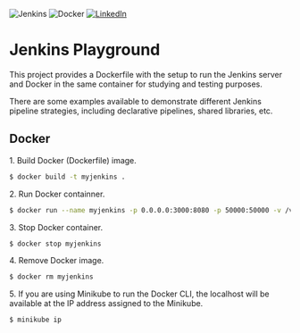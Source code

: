 ![Jenkins](https://img.shields.io/badge/jenkins-%23D24939.svg?style=for-the-badge&logo=jenkins&logoColor=white)
![Docker](https://img.shields.io/badge/docker-%230db7ed.svg?style=for-the-badge&logo=docker&logoColor=white)
<a href="https://linkedin.com/in/leonardo-duprates">
    <img alt="LinkedIn" src="https://img.shields.io/badge/linkedin-%230077B5.svg?&style=for-the-badge&logo=linkedin&logoColor=white"/>
</a>

# Jenkins Playground

This project provides a Dockerfile with the setup to run the Jenkins server and Docker in the same container for studying and testing purposes.

There are some examples available to demonstrate different Jenkins pipeline strategies, including declarative pipelines, shared libraries, etc.

## Docker

1\. Build Docker (Dockerfile) image.

```bash
$ docker build -t myjenkins .
```

2\. Run Docker containner.

```bash
$ docker run --name myjenkins -p 0.0.0.0:3000:8080 -p 50000:50000 -v /var/run/docker.sock:/var/run/docker.sock myjenkins
```

3\. Stop Docker container.

```bash
$ docker stop myjenkins
```

4\. Remove Docker image.

```bash
$ docker rm myjenkins
```

5\. If you are using Minikube to run the Docker CLI, the localhost will be available at the IP address assigned to the Minikube.

```bash
$ minikube ip
```
